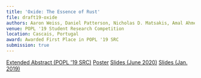 ```yaml
---
title: 'Oxide: The Essence of Rust'
file: draft19-oxide
authors: Aaron Weiss, Daniel Patterson, Nicholas D. Matsakis, Amal Ahmed
venue: POPL '19 Student Research Competition 
location: Cascais, Portugal
award: Awarded First Place in POPL '19 SRC
submission: true
---
```


[Extended Abstract (POPL '19 SRC)](./pubs/popl19-src-oxide.pdf)
[Poster](./pubs/popl19-src-oxide-poster.pdf)
[Slides (June 2020)](./pubs/invited20-oxide-slides.pdf)
[Slides (Jan. 2019)](./pubs/popl19-src-oxide-slides.pdf)
